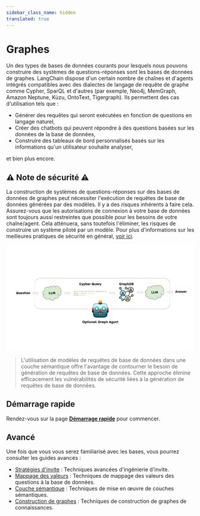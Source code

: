 ```yaml
---
sidebar_class_name: hidden
translated: true
---
```


# Graphes

Un des types de bases de données courants pour lesquels nous pouvons construire des systèmes de questions-réponses sont les bases de données de graphes. LangChain dispose d'un certain nombre de chaînes et d'agents intégrés compatibles avec des dialectes de langage de requête de graphe comme Cypher, SparQL et d'autres (par exemple, Neo4j, MemGraph, Amazon Neptune, Kùzu, OntoText, Tigergraph). Ils permettent des cas d'utilisation tels que :

* Générer des requêtes qui seront exécutées en fonction de questions en langage naturel,
* Créer des chatbots qui peuvent répondre à des questions basées sur les données de la base de données,
* Construire des tableaux de bord personnalisés basés sur les informations qu'un utilisateur souhaite analyser,

et bien plus encore.

## ⚠️ Note de sécurité ⚠️

La construction de systèmes de questions-réponses sur des bases de données de graphes peut nécessiter l'exécution de requêtes de base de données générées par des modèles. Il y a des risques inhérents à faire cela. Assurez-vous que les autorisations de connexion à votre base de données sont toujours aussi restreintes que possible pour les besoins de votre chaîne/agent. Cela atténuera, sans toutefois l'éliminer, les risques de construire un système piloté par un modèle. Pour plus d'informations sur les meilleures pratiques de sécurité en général, [voir ici](/docs/security).

![graphgrag_usecase.png](../../../../../../static/img/graph_usecase.png)

> L'utilisation de modèles de requêtes de base de données dans une couche sémantique offre l'avantage de contourner le besoin de génération de requêtes de base de données. Cette approche élimine efficacement les vulnérabilités de sécurité liées à la génération de requêtes de base de données.

## Démarrage rapide

Rendez-vous sur la page **[Démarrage rapide](/docs/use_cases/graph/quickstart)** pour commencer.

## Avancé

Une fois que vous vous serez familiarisé avec les bases, vous pourrez consulter les guides avancés :

* [Stratégies d'invite](/docs/use_cases/graph/prompting) : Techniques avancées d'ingénierie d'invite.
* [Mappage des valeurs](/docs/use_cases/graph/mapping) : Techniques de mappage des valeurs des questions à la base de données.
* [Couche sémantique](/docs/use_cases/graph/semantic) : Techniques de mise en œuvre de couches sémantiques.
* [Construction de graphes](/docs/use_cases/graph/constructing) : Techniques de construction de graphes de connaissances.
